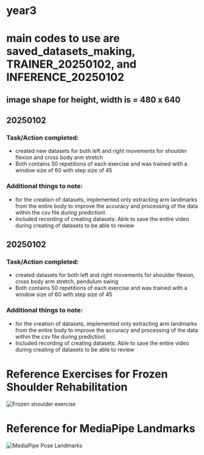 # year3

# main codes to use are saved_datasets_making, TRAINER_20250102, and INFERENCE_20250102
## image shape for height, width is = 480 x 640
## 20250102
### Task/Action completed:
- created new datasets for both left and right movements for shoulder flexion and cross body arm stretch
- Both contains 50 repetitions of each exercise and was trained with a window size of 60 with step size of 45
### Additional things to note:
- for the creation of datasets, implemented only extracting arm landmarks from the entire body to improve the accuracy and processing of the data within the csv file during prediction\
- Included recording of creating datasets: Able to save the entire video during creating of datasets to be able to review 

## 20250102
### Task/Action completed:
- created datasets for both left and right movements for shoulder flexion, cross body arm stretch, pendulum swing
- Both contains 50 repetitions of each exercise and was trained with a window size of 60 with step size of 45
### Additional things to note:
- for the creation of datasets, implemented only extracting arm landmarks from the entire body to improve the accuracy and processing of the data within the csv file during prediction\
- Included recording of creating datasets: Able to save the entire video during creating of datasets to be able to review 











# Reference Exercises for Frozen Shoulder Rehabilitation
![Frozen shoulder exercise](https://scandinavianphysiotherapycenter.com/wp-content/uploads/2019/09/exercises-to-fix-frozen-shoulder.jpg.webp)
# Reference for MediaPipe Landmarks
![MediaPipe Pose Landmarks](https://miro.medium.com/v2/resize:fit:720/format:webp/1*JJCbfzhTySIqKr1L5pDkpQ.png)